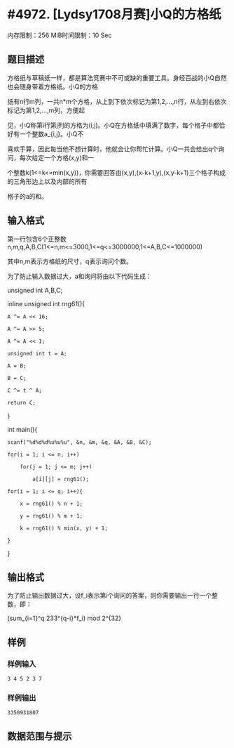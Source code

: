 # #4972. [Lydsy1708月赛]小Q的方格纸

内存限制：256 MiB时间限制：10 Sec

## 题目描述

方格纸与草稿纸一样，都是算法竞赛中不可或缺的重要工具。身经百战的小Q自然也会随身带着方格纸。小Q的方格

纸有n行m列，一共n*m个方格，从上到下依次标记为第1,2,...,n行，从左到右依次标记为第1,2,...,m列，方便起

见，小Q称第i行第j列的方格为(i,j)。小Q在方格纸中填满了数字，每个格子中都恰好有一个整数a_{i,j}。小Q不

喜欢手算，因此每当他不想计算时，他就会让你帮忙计算。小Q一共会给出q个询问，每次给定一个方格(x,y)和一

个整数k(1<=k<=min(x,y))，你需要回答由(x,y),(x-k+1,y),(x,y-k+1)三个格子构成的三角形边上以及内部的所有

格子的a的和。

## 输入格式

第一行包含6个正整数n,m,q,A,B,C(1<=n,m<=3000,1<=q<=3000000,1<=A,B,C<=1000000)

其中n,m表示方格纸的尺寸，q表示询问个数。

为了防止输入数据过大，a和询问将由以下代码生成：

unsigned int A,B,C;

inline unsigned int rng61(){

    A ^= A << 16;

    A ^= A >> 5;

    A ^= A << 1;

    unsigned int t = A;

    A = B;

    B = C;

    C ^= t ^ A;

    return C;

}

int main(){

    scanf("%d%d%d%u%u%u", &n, &m, &q, &A, &B, &C);

    for(i = 1; i <= n; i++)

        for(j = 1; j <= m; j++)

            a[i][j] = rng61();

    for(i = 1; i <= q; i++){

        x = rng61() % n + 1;

        y = rng61() % m + 1;

        k = rng61() % min(x, y) + 1;

    }

}

## 输出格式

为了防止输出数据过大，设f_i表示第i个询问的答案，则你需要输出一行一个整数，即：

(sum_{i=1}^q 233^{q-i}*f_i) mod 2^{32}

## 样例

### 样例输入

    
    3 4 5 2 3 7
    

### 样例输出

    
    3350931807
    
    

## 数据范围与提示

